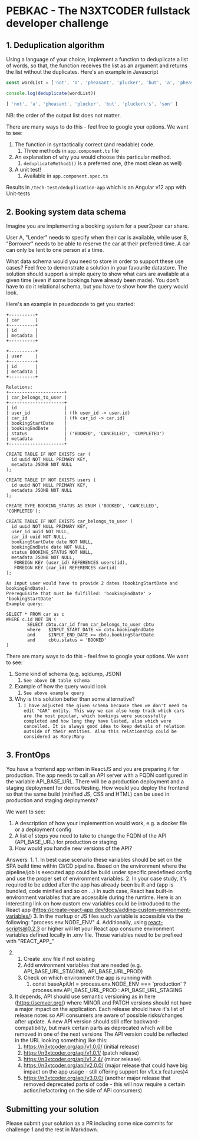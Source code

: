 # PEBKAC - The N3XTCODER fullstack developer challenge

## 1. Deduplication algorithm

Using a language of your choice, implement a function to deduplicate a list of words,
so that, the function receives the list as an argument and returns the list without the
duplicates. Here's an example in Javascript

```js
const wordList = ['not', 'a', 'pheasant', 'plucker', 'but', 'a', 'pheasant', "plucker's", 'son']

console.log(deduplicate(wordList))

[ 'not', 'a', 'pheasant', 'plucker', 'but', 'plucker\'s', 'son' ]
```
NB: the order of the output list does not matter.

There are many ways to do this - feel free to google your options. We want to see:

1. The function in syntactically correct (and readable) code.
    1. Three methods in ``app.component.ts`` file
2. An explanation of why you would choose this particular method.
    1. ``deduplicateMethod1()`` is a preferred one, (the most clean as well)
3. A unit test!
    1. Available in ``app.component.spec.ts``

Results in ``/tech-test/deduplication-app`` which is an Angular v12 app with Unit-tests

## 2. Booking system data schema

Imagine you are implementing a booking system for a peer2peer car share.

User A, "Lender" needs to specify when their car is available, while user B, "Borrower"
needs to be able to reserve the car at their preferred time. A car can only be lent to
one person at a time.

What data schema would you need to store in order to support these use cases? Feel free
to demonstrate a solution in your favourite datastore. The solution should support a simple
query to show what cars are available at a given time (even if some bookings have already
been made). You don't have to do it relational schema, but you have to show how the query
would look.

Here's an example in psuedocode to get you started:

```
+----------+
| car      |
+----------+
| id       |
| metadata |
+----------+

+----------+
| user     |
+----------+
| id       | 
| metadata |
+----------+

Relations:
+---------------------+
| car_belongs_to_user |
+---------------------+
| id                  | 
| user_id             | (fk user_id -> user.id)
| car_id              | (fk car_id -> car.id)
| bookingStartDate    |
| bookingEndDate      |
| status              | ('BOOKED', 'CANCELLED', 'COMPLETED')
| metadata            |
+---------------------+ 

CREATE TABLE IF NOT EXISTS car (
  id uuid NOT NULL PRIMARY KEY,
  metadata JSONB NOT NULL
);

CREATE TABLE IF NOT EXISTS users (
  id uuid NOT NULL PRIMARY KEY,
  metadata JSONB NOT NULL
);

CREATE TYPE BOOKING_STATUS AS ENUM ('BOOKED', 'CANCELLED', 'COMPLETED');

CREATE TABLE IF NOT EXISTS car_belongs_to_user (
  id uuid NOT NULL PRIMARY KEY,
  user_id uuid NOT NULL,
  car_id uuid NOT NULL,
  bookingStartDate date NOT NULL,
  bookingEndDate date NOT NULL,
  status BOOKING_STATUS NOT NULL,
  metadata JSONB NOT NULL,
   FOREIGN KEY (user_id) REFERENCES users(id),
   FOREIGN KEY (car_id) REFERENCES car(id)
);

As input user would have to provide 2 dates (bookingStartDate and bookingEndDate).
Prerequisite that must be fulfilled: 'bookingEndDate' > 'bookingStartDate' 
Example query:

SELECT * FROM car as c
WHERE c.id NOT IN (
		SELECT cbtu.car_id from car_belongs_to_user cbtu
		where 	$INPUT_START_DATE <= cbtu.bookingEndDate
		and  	$INPUT_END_DATE >= cbtu.bookingStartDate
		and 	cbtu.status = 'BOOKED'
)

```
There are many ways to do this - feel free to google your options. We want to see:

1. Some kind of schema (e.g. sqldump, JSON)
    1. ``See above DB table schema``
2. Example of how the query would look
    1. ``See above example query``
3. Why is this solution better than some alternative?
    1. ``I have adjusted the given schema because then we don't need to edit "CAR" entity.
       This way we can also keep track which cars are the most popular, which bookings were successfully completed and
       how long they have lasted, also which were cancelled.
       It is always good idea to keep details of relation outside of their entities.
       Also this relationship could be considered as Many:Many``

## 3. FrontOps

You have a frontend app written in ReactJS and you are preparing it for production. The app
needs to call an API server with a FQDN configured in the variable API_BASE_URL. There
will be a production deployment and a staging deployment
for demos/testing. How would you deploy the frontend so that the same build (minified JS, CSS
and HTML) can be used in production and staging deployments?

We want to see:

1. A description of how your implementtion would work, e.g. a docker file or a deployment config
2. A list of steps you need to take to change the FQDN of the API (API_BASE_URL) for production or staging
3. How would you handle new versions of the API?

Answers:
1.
    1. In best case scenario these variables should be set on the SPA build time within CI/CD pipeline. Based on the environment
       where the pipeline/job is executed app could be build under specific predefined config and use the proper set of environment
       variables.
    2. In your case study, it's required to be added after the app has already been built and (app is bundled, code minified and so on ...)
       In such case,  React has built-in environment variables that are accessible during the runtime.
       Here is an interesting link on how custom env variables could be introduced to the React app (https://create-react-app.dev/docs/adding-custom-environment-variables/)
    3. In the markup or JS files such variable is accessible via the following: "process.env.NODE_ENV"
    4. Additionally, using react-scripts@0.2.3 or higher will let your React app consume environment variables defined locally in .env file. Those variables need to be prefixed with "REACT_APP_"

2.
    1. Create .env file if not existing
    2. Add environment variables that are needed (e.g. API_BASE_URL_STAGING, API_BASE_URL_PROD)
    3. Check on which environment the app is running with
        1. const baseApiUrl = process.env.NODE_ENV === 'production' ? process.env.API_BASE_URL_PROD : API_BASE_URL_STAGING
3. It depends, API should use semantic versioning as in here (https://semver.org/) where MINOR and PATCH versions should not have a major impact on the application.
   Each release should have it's list of release notes so API consumers are aware of possible risks/changes after update.
   A new API version should still offer backward-compatibility, but mark certain parts as deprecated which will be removed in one of the next versions
   The API version could be reflected in the URL looking something like this:
    1. https://n3xtcoder.org/api/v1.0.0/ (initial release)
    2. https://n3xtcoder.org/api/v1.0.1/ (patch release)
    3. https://n3xtcoder.org/api/v1.2.4/ (minor release)
    4. https://n3xtcoder.org/api/v2.0.0/ (major release that could have big impact on the app usage - still offering support for v1.x.x features)4
    5. https://n3xtcoder.org/api/v3.0.0/ (another major release that removed deprecated parts of code - this will now require a certain action/refactoring on the side of API consumers)

## Submitting your solution

Please submit your solution as a PR including some nice commits for challenge 1 and the rest in Markdown.
